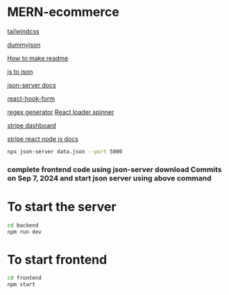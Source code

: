 # MERN-ecommerce

<!-- https://readme.so/  How to write readme file-->
<!-- https://dummyjson.com/  get dummy data in json format like list of products, list of users, etc.-->

[tailwindcss](https://tailwindcss.com/)

[dummyjson](https://dummyjson.com/)

[How to make readme](https://readme.so/)

[js to json](https://www.convertsimple.com/convert-javascript-to-json/)

<!-- extention for tailwind---Tailwind CSS IntelliSense -->
<!-- quokka.js extension to find all brand from products data -->

[json-server docs](https://www.npmjs.com/package/json-server/v/0.16.1#sort)

[react-hook-form](https://react-hook-form.com/get-started#)

[regex generator](https://regexr.com/)
[React loader spinner](https://mhnpd.github.io/react-loader-spinner/docs/components/color-ring)

[stripe dashboard](https://dashboard.stripe.com/dashboard)

[stripe react node js docs](https://docs.stripe.com/payments/quickstart?lang=node&client=react)

```bash
npx json-server data.json --port 5000
```

### complete frontend code using json-server download Commits on Sep 7, 2024 and start json server using above command

# To start the server

```bash
cd backend
npm run dev
```

# To start frontend

```bash
cd frontend
npm start
```
